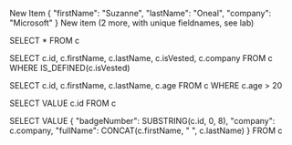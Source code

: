 New Item
{
    "firstName": "Suzanne",
    "lastName": "Oneal",
    "company": "Microsoft"
}
New item (2 more, with unique fieldnames, see lab)

SELECT * FROM c

SELECT c.id, c.firstName, c.lastName, c.isVested, c.company
FROM c WHERE IS_DEFINED(c.isVested)

SELECT c.id, c.firstName, c.lastName, c.age
FROM c WHERE c.age > 20

SELECT VALUE c.id
FROM c

SELECT VALUE {
    "badgeNumber": SUBSTRING(c.id, 0, 8),
    "company": c.company,
    "fullName": CONCAT(c.firstName, " ", c.lastName)
}
FROM c

